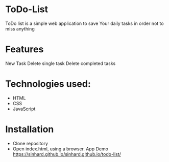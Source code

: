 # ToDo-List
ToDo list is a simple web application to save Your daily tasks in order not to miss anything

# Features 
New Task
Delete single task
Delete completed tasks
  
# Technologies used:
* HTML
* CSS
* JavaScript 

# Installation 
* Clone repository 
* Open index.html, using a browser. 
App Demo
https://sinhard.github.io/sinhard.github.io/todo-list/
